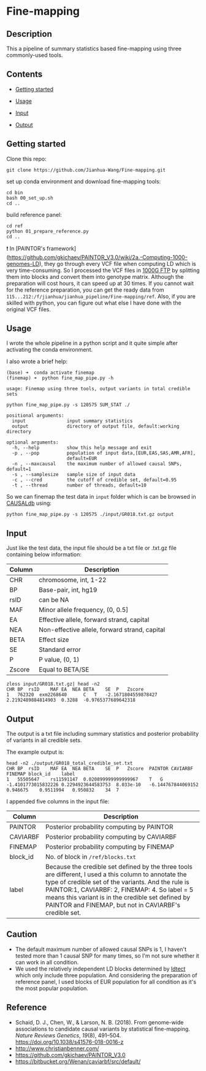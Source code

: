 # Fine-mapping

## Description

This a pipeline of summary statistics based fine-mapping using three commonly-used tools.

## Contents

- [Getting started](#4)

- [Usage](#1)
- [Input](#2)
- [Output](#3)

## <a name="4"></a>Getting started

Clone this repo:

```shell
git clone https://github.com/Jianhua-Wang/Fine-mapping.git
```

set up conda environment and download fine-mapping tools:

```shell
cd bin
bash 00_set_up.sh
cd ..
```

build reference panel:

```shell
cd ref
python 01_prepare_reference.py
cd ..
```

:exclamation: In [PAINTOR's framework](<https://github.com/gkichaev/PAINTOR_V3.0/wiki/2a.-Computing-1000-genomes-LD>​), they go through every VCF file when computing LD which is very time-consuming. So I processed the VCF files in [1000G FTP](<ftp://ftp.1000genomes.ebi.ac.uk/vol1/ftp/release/20130502>) by splitting them into blocks and convert them into genotype matrix. Although the preparation will cost hours, it can speed up at 30 times. If you cannot wait for the reference preparation, you can get the ready data from `115...212:/f/jianhua/jianhua_pipeline/Fine-mapping/ref`. Also, if you are skilled with python, you can figure out what else I have done with the original VCF files.

## <a name="1"></a>Usage

I wrote the whole pipeline in a python script and it quite simple after activating the conda environment.

I also wrote a brief help:

```shell
(base) ➜  conda activate finemap
(finemap) ➜  python fine_map_pipe.py -h
    
usage: Finemap using three tools, output variants in total credible sets

python fine_map_pipe.py -s 120575 SUM_STAT ./

positional arguments:
  input               input summary statistics
  output              directory of output file, default:working directory

optional arguments:
  -h, --help          show this help message and exit
  -p , --pop          population of input data,[EUR,EAS,SAS,AMR,AFR],
                      default=EUR
  -n , --maxcausal    the maximum number of allowed causal SNPs, default=1
  -s , --samplesize   sample size of input data
  -c , --cred         the cutoff of credible set, default=0.95
  -t , --thread       number of threads, default=10
```

So we can finemap the test data in `input` folder which is can be browsed in [CAUSALdb](<http://mulinlab.tmu.edu.cn/causaldb/block.html?d=957&f=GR018>) using:

```shell
python fine_map_pipe.py -s 120575 ./input/GR018.txt.gz output
```

## <a name="2"></a>Input

Just like the test data, the input file should be a txt file or .txt.gz file containing below information:

| Column | Description                                   |
| ------ | --------------------------------------------- |
| CHR    | chromosome, int, 1-22                         |
| BP     | Base-pair, int, hg19                          |
| rsID   | can be NA                                     |
| MAF    | Minor allele frequency, (0, 0.5]              |
| EA     | Effective allele, forward strand, capital     |
| NEA    | Non-effective allele, forward strand, capital |
| BETA   | Effect size                                   |
| SE     | Standard error                                |
| P      | P value, (0, 1)                               |
| Zscore | Equal to BETA/SE                              |

```shell
zless input/GR018.txt.gz| head -n2
CHR	BP	rsID	MAF	EA	NEA	BETA	SE	P	Zscore
1	762320	exm2268640		C	T	-2.1671804559878427	2.2192489884814903	0.3288	-0.9765377689642318
```

## <a name="3"></a>Output

The output is a txt file including summary statistics and posterior probability of variants in all credible sets.

The example output is:

```shell
head -n2 ./output/GR018_total_credible_set.txt
CHR	BP	rsID	MAF	EA	NEA	BETA	SE	P	Zscore	PAINTOR	CAVIARBF	FINEMAP	block_id	label
1	55505647	rs11591147	0.020899999999999967	T	G	-1.4101773015832226	0.2294923644583753	8.033e-10	-6.144767844069152	0.946675	0.9511994	0.950832	34	7
```

I appended five columns in the input file:

| Column   | Description                                                  |
| -------- | ------------------------------------------------------------ |
| PAINTOR  | Posterior probability computing by PAINTOR                   |
| CAVIARBF | Posterior probability computing by CAVIARBF                  |
| FINEMAP  | Posterior probability computing by FINEMAP                   |
| block_id | No. of block in `/ref/blocks.txt`                            |
| label    | Because the credible set defined by the three tools are different, I used a this column to annotate the type of credible set of the variants. And the rule is PAINTOR:1, CAVIARBF: 2, FINEMAP: 4. So label = 5 means this variant is in the credible set defined by PAINTOR and FINEMAP, but not in CAVIARBF's credible set. |

## Caution

- The default maximum number of allowed causal SNPs is 1, I haven't tested more than 1 causal SNP for many times, so I'm not sure whether it can work in all condition.
- We used the relatively independent LD blocks determined by [ldtect](<https://bitbucket.org/nygcresearch/ldetect-data/src/master/>) which only include three population. And considering the preparation of reference panel, I used blocks of EUR population for all condition as it's the most popular population. 

## Reference

- Schaid, D. J., Chen, W., & Larson, N. B. (2018). From genome-wide associations to candidate causal variants by statistical fine-mapping. *Nature Reviews Genetics*, *19*(8), 491–504. https://doi.org/10.1038/s41576-018-0016-z
- <http://www.christianbenner.com/>
- <https://github.com/gkichaev/PAINTOR_V3.0>
- <https://bitbucket.org/Wenan/caviarbf/src/default/>